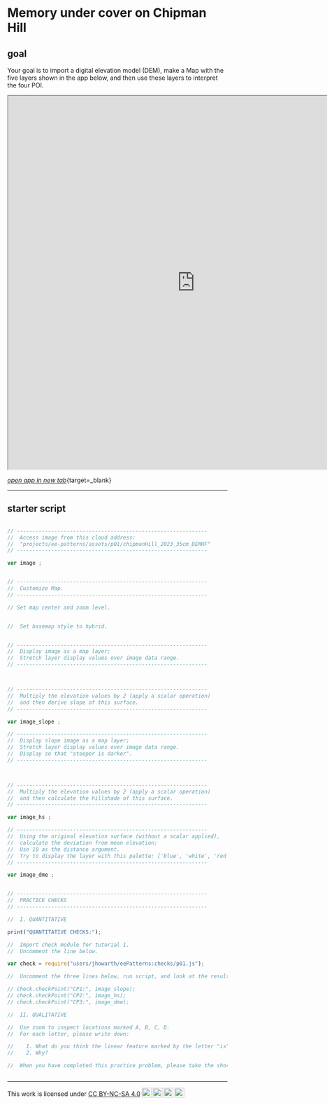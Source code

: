 # __Memory under cover on Chipman Hill__  

## __goal__  

Your goal is to import a digital elevation model (DEM), make a Map with the five layers shown in the app below, and then use these layers to interpret the four POI.

<iframe
  src="https://ee-patterns.projects.earthengine.app/view/practice-01"
  style="width:854px; height:854px"
></iframe> 

[_open app in new tab_](https://ee-patterns.projects.earthengine.app/view/practice-01){target=_blank}

---   

## __starter script__  

```js

// -------------------------------------------------------------
//  Access image from this cloud address:
//  "projects/ee-patterns/assets/p01/chipmanHill_2023_35cm_DEMHF"
// -------------------------------------------------------------

var image ;


// -------------------------------------------------------------
//  Customize Map. 
// -------------------------------------------------------------

// Set map center and zoom level.


//  Set basemap style to hybrid.


// -------------------------------------------------------------
//  Display image as a map layer;
//  Stretch layer display values over image data range.
// -------------------------------------------------------------



// -------------------------------------------------------------
//  Multiply the elevation values by 2 (apply a scalar operation)
//  and then derive slope of this surface.
// -------------------------------------------------------------

var image_slope ;

// -------------------------------------------------------------
//  Display slope image as a map layer;
//  Stretch layer display values over image data range.
//  Display so that "steeper is darker".
// -------------------------------------------------------------



// -------------------------------------------------------------
//  Multiply the elevation values by 2 (apply a scalar operation)
//  and then calculate the hillshade of this surface. 
// -------------------------------------------------------------

var image_hs ;

// -------------------------------------------------------------
//  Using the original elevation surface (without a scalar applied),
//  calculate the deviation from mean elevation;
//  Use 10 as the distance argument.
//  Try to display the layer with this palette: ['blue', 'white', 'red']
// -------------------------------------------------------------

var image_dme ;


// -------------------------------------------------------------
//  PRACTICE CHECKS
// -------------------------------------------------------------

//  I. QUANTITATIVE 

print("QUANTITATIVE CHECKS:");

//  Import check module for tutorial 1.
//  Uncomment the line below.

var check = require("users/jhowarth/eePatterns:checks/p01.js");

//  Uncomment the three lines below, run script, and look at the results in Console. 

// check.checkPoint("CP1:", image_slope);
// check.checkPoint("CP2:", image_hs);
// check.checkPoint("CP3:", image_dme);

//  II. QUALITATIVE  

//  Use zoom to inspect locations marked A, B, C, D.
//  For each letter, please write down:

//    1. What do you think the linear feature marked by the letter "is"?
//    2. Why?

//  When you have completed this practice problem, please take the short quiz on Canvas where you will report your results. 



```

---  

<p xmlns:cc="http://creativecommons.org/ns#" >This work is licensed under <a href="https://creativecommons.org/licenses/by-nc-sa/4.0/?ref=chooser-v1" target="_blank" rel="license noopener noreferrer" style="display:inline-block;">CC BY-NC-SA 4.0<img style="height:22px!important;margin-left:3px;vertical-align:text-bottom;" src="https://mirrors.creativecommons.org/presskit/icons/cc.svg?ref=chooser-v1" alt=""><img style="height:22px!important;margin-left:3px;vertical-align:text-bottom;" src="https://mirrors.creativecommons.org/presskit/icons/by.svg?ref=chooser-v1" alt=""><img style="height:22px!important;margin-left:3px;vertical-align:text-bottom;" src="https://mirrors.creativecommons.org/presskit/icons/nc.svg?ref=chooser-v1" alt=""><img style="height:22px!important;margin-left:3px;vertical-align:text-bottom;" src="https://mirrors.creativecommons.org/presskit/icons/sa.svg?ref=chooser-v1" alt=""></a></p>